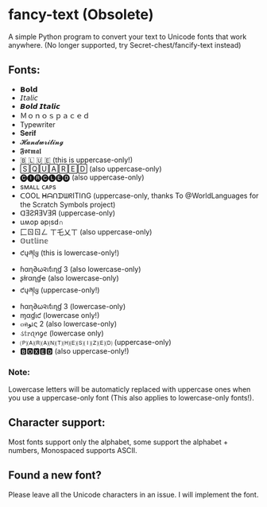 # fancy-text (Obsolete)
A simple Python program to convert your text to Unicode fonts that work anywhere. (No longer supported, try Secret-chest/fancify-text instead)

## Fonts:
- 𝗕𝗼𝗹𝗱
- 𝘐𝘵𝘢𝘭𝘪𝘤
- 𝘽𝙤𝙡𝙙 𝙄𝙩𝙖𝙡𝙞𝙘
- Ｍｏｎｏｓｐａｃｅｄ
- Typewriter
- 𝐒𝐞𝐫𝐢𝐟
- 𝓗𝓪𝓷𝓭𝔀𝓻𝓲𝓽𝓲𝓷𝓰
- 𝕱𝖔𝖗𝖒𝖆𝖑
- 🇧 🇱 🇺 🇪 (this is uppercase-only!)
- 🅂🅀🅄🄰🅁🄴🄳 (also uppercase-only)
- 🅒🅘🅡🅒🅛🅔🅓 (also uppercase-only)
- sᴍᴀʟʟ ᴄᴀᴘs
- ᑕOOᒪ ᕼᗩᑎᗪᗯᖇITIᑎG (uppercase-only, thanks To @WorldLanguages for the Scratch Symbols project)
- ᗡƎƧЯƎVƎЯ (uppercase-only)
- uʍop ǝpᴉsd∩
- 匚ㄖㄖㄥ ㄒ乇乂ㄒ (also uppercase-only)
- 𝕆𝕦𝕥𝕝𝕚𝕟𝕖
- ƈųཞƖყ (this is lowercase-only!)
- ɦαɳ∂ω૨เƭเɳɠ 3 (also lowercase-only)
- ʂƚɾαɳɠҽ (also lowercase-only)
- ƈųཞƖყ (uppercase-only!)
- ɦαɳ∂ω૨เƭเɳɠ 3 (lowercase-only)
- ɱαɠιƈ (lowercase only!)
- ๓คﻮเς 2 (also lowercase-only)
- ડ𝕥𝕣ꪖꪀᧁꫀ (lowercase only)
- 🄟🄐🄡🄐🄝🄣🄗🄔🄢🄘🄩🄔🄓 (uppercase-only)
- 🅱🅾🆇🅴🅳 (also uppercase-only!)

### Note:
Lowercase letters will be automaticly replaced with uppercase ones when you use a uppercase-only font (This also applies to lowercase-only fonts!).

## Character support:
Most fonts support only the alphabet, some support the alphabet + numbers, Monospaced supports ASCII.


## Found a new font?
Please leave all the Unicode characters in an issue. I will implement the font. 
